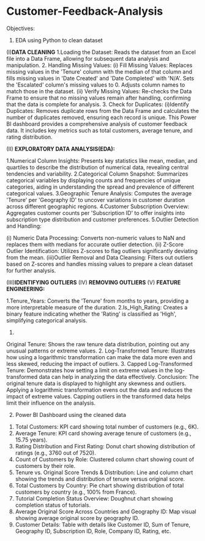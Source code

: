 # Customer-Feedback-Analysis

Objectives:

1) EDA using Python to clean dataset


(I)**DATA CLEANING**
1.Loading the Dataset: Reads the dataset from an Excel file into a Data Frame, allowing for subsequent data analysis and manipulation.
2.
Handling Missing Values:
(i) Fill Missing Values: Replaces missing values in the 'Tenure' column with the median of that column and fills missing values in 'Date Created' and 'Date Completed' with 'N/A'. Sets the 'Escalated' column's missing values to 0. Adjusts column names to match those in the dataset.
(ii) Verify Missing Values: Re-checks the Data Frame to ensure that no missing values remain after handling, confirming that the data is complete for analysis.
3.
Check for Duplicates:
(i)Identify Duplicates: Removes duplicate rows from the Data Frame and calculates the number of duplicates removed, ensuring each record is unique.
This Power BI dashboard provides a comprehensive analysis of customer feedback data. It includes key metrics such as total customers, average tenure, and rating distribution. 

(II) **EXPLORATORY DATA ANALYSIS(EDA):**

1.Numerical Column Insights: Presents key statistics like mean, median, and quartiles to describe the distribution of numerical data, revealing central tendencies and variability.
2.Categorical Column Snapshot: Summarizes categorical variables by displaying counts and frequencies of unique categories, aiding in understanding the spread and prevalence of different categorical values.
3.Geographic Tenure Analysis: Computes the average 'Tenure' per 'Geography ID' to uncover variations in customer duration across different geographic regions.
4.Customer Subscription Overview: Aggregates customer counts per 'Subscription ID' to offer insights into subscription type distribution and customer preferences.
5.Outlier Detection and Handling:

  (i)  Numeric Data Processing: Converts non-numeric values to NaN and replaces them with medians for accurate outlier detection.
  (ii) Z-Score Outlier Identification: Utilizes Z-scores to flag outliers significantly deviating from the mean.
  (iii)Outlier Removal and Data Cleansing: Filters out outliers based on Z-scores and handles missing values to prepare a clean dataset for further analysis.

(III)**IDENTIFYING OUTLIERS**
(IV) **REMOVING OUTLIERS**
(V) **FEATURE ENGINEERING:**

1.Tenure_Years: Converts the 'Tenure' from months to years, providing a more interpretable measure of the duration.
2.Is_High_Rating: Creates a binary feature indicating whether the 'Rating' is classified as 'High', simplifying categorical analysis.

1.
Original Tenure: Shows the raw tenure data distribution, pointing out any unusual patterns or extreme values.
2.
Log-Transformed Tenure: Illustrates how using a logarithmic transformation can make the data more even and less skewed, reducing the impact of outliers.
3.
Capped Log-Transformed Tenure: Demonstrates how setting a limit on extreme values in the log-transformed data can help in analyzing the data effectively.
Conclusion: The original tenure data is displayed to highlight any skewness and outliers. Applying a logarithmic transformation evens out the data and reduces the
impact of extreme values. Capping outliers in the transformed data helps limit their influence on the analysis.

2) Power BI Dashboard using the cleaned data

1. Total Customers: KPI card showing total number of customers (e.g., 6K).
2. Average Tenure: KPI card showing average tenure of customers (e.g., 15.75 years).
3. Rating Distribution and First Rating: Donut chart showing distribution of ratings (e.g., 3760 out of 7520).
4. Count of Customers by Role: Clustered column chart showing count of customers by their role.
5. Tenure vs. Original Score Trends & Distribution: Line and column chart showing the trends and distribution of tenure versus original score.
6. Total Customers by Country: Pie chart showing distribution of total customers by country (e.g., 100% from France).
7. Tutorial Completion Status Overview: Doughnut chart showing completion status of tutorials.
8. Average Original Score Across Countries and Geography ID: Map visual showing average original score by geography ID.
9. Customer Details: Table with details like Customer ID, Sum of Tenure, Geography ID, Subscription ID, Role, Company ID, Rating, etc.
